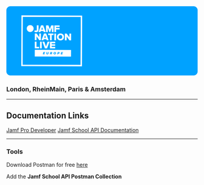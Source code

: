 <img src="../img/jnlgithubbanner.png" alt="toplogo" />

### London, RheinMain, Paris & Amsterdam 

---

## Documentation Links

[Jamf Pro Developer](https://developer.jamf.com)
[Jamf School API Documentation](https://school.jamfcloud.com/api/docs/)

---

### Tools

Download Postman for free [here](https://www.postman.com)

Add the **Jamf School API Postman Collection**

